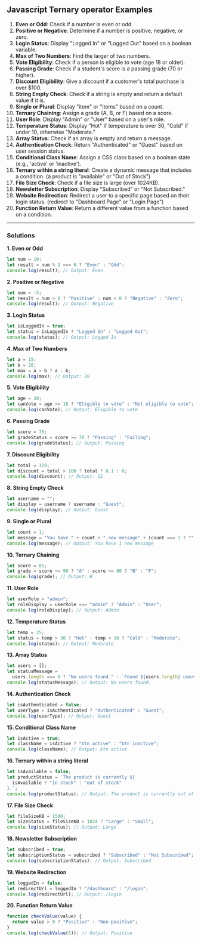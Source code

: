 ## Javascript Ternary operator Examples

1.  **Even or Odd**: Check if a number is even or odd.
2.  **Positive or Negative**: Determine if a number is positive, negative, or zero.
3.  **Login Status**: Display "Logged In" or "Logged Out" based on a boolean variable.
4.  **Max of Two Numbers**: Find the larger of two numbers.
5.  **Vote Eligibility**: Check if a person is eligible to vote (age 18 or older).
6.  **Passing Grade**: Check if a student's score is a passing grade (70 or higher).
7.  **Discount Eligibility**: Give a discount if a customer's total purchase is over $100.
8.  **String Empty Check**: Check if a string is empty and return a default value if it is.
9.  **Single or Plural**: Display "item" or "items" based on a count.
10. **Ternary Chaining**: Assign a grade (A, B, or F) based on a score.
11. **User Role**: Display "Admin" or "User" based on a user's role.
12. **Temperature Status**: Display "Hot" if temperature is over 30, "Cold" if under 10, otherwise "Moderate."
13. **Array Status**: Check if an array is empty and return a message.
14. **Authentication Check**: Return "Authenticated" or "Guest" based on user session status.
15. **Conditional Class Name**: Assign a CSS class based on a boolean state (e.g., 'active' or 'inactive').
16. **Ternary within a string literal**: Create a dynamic message that includes a condition. (a product is "available" or "Out of Stock")
17. **File Size Check**: Check if a file size is large (over 1024KB).
18. **Newsletter Subscription**: Display "Subscribed" or "Not Subscribed."
19. **Website Redirection**: Redirect a user to a specific page based on their login status. (redirect to "Dashboard Page" or "Login Page")
20. **Function Return Value**: Return a different value from a function based on a condition.

---

### Solutions

**1. Even or Odd**

```javascript
let num = 10;
let result = num % 2 === 0 ? "Even" : "Odd";
console.log(result); // Output: Even
```

**2. Positive or Negative**

```javascript
let num = -5;
let result = num > 0 ? "Positive" : num < 0 ? "Negative" : "Zero";
console.log(result); // Output: Negative
```

**3. Login Status**

```javascript
let isLoggedIn = true;
let status = isLoggedIn ? "Logged In" : "Logged Out";
console.log(status); // Output: Logged In
```

**4. Max of Two Numbers**

```javascript
let a = 15;
let b = 20;
let max = a > b ? a : b;
console.log(max); // Output: 20
```

**5. Vote Eligibility**

```javascript
let age = 20;
let canVote = age >= 18 ? "Eligible to vote" : "Not eligible to vote";
console.log(canVote); // Output: Eligible to vote
```

**6. Passing Grade**

```javascript
let score = 75;
let gradeStatus = score >= 70 ? "Passing" : "Failing";
console.log(gradeStatus); // Output: Passing
```

**7. Discount Eligibility**

```javascript
let total = 120;
let discount = total > 100 ? total * 0.1 : 0;
console.log(discount); // Output: 12
```

**8. String Empty Check**

```javascript
let username = "";
let display = username ? username : "Guest";
console.log(display); // Output: Guest
```

**9. Single or Plural**

```javascript
let count = 1;
let message = "You have " + count + " new message" + (count === 1 ? "" : "s");
console.log(message); // Output: You have 1 new message
```

**10. Ternary Chaining**

```javascript
let score = 85;
let grade = score >= 90 ? "A" : score >= 80 ? "B" : "F";
console.log(grade); // Output: B
```

**11. User Role**

```javascript
let userRole = "admin";
let roleDisplay = userRole === "admin" ? "Admin" : "User";
console.log(roleDisplay); // Output: Admin
```

**12. Temperature Status**

```javascript
let temp = 25;
let status = temp > 30 ? "Hot" : temp < 10 ? "Cold" : "Moderate";
console.log(status); // Output: Moderate
```

**13. Array Status**

```javascript
let users = [];
let statusMessage =
  users.length === 0 ? "No users found." : `Found ${users.length} users.`;
console.log(statusMessage); // Output: No users found.
```

**14. Authentication Check**

```javascript
let isAuthenticated = false;
let userType = isAuthenticated ? "Authenticated" : "Guest";
console.log(userType); // Output: Guest
```

**15. Conditional Class Name**

```javascript
let isActive = true;
let className = isActive ? "btn active" : "btn inactive";
console.log(className); // Output: btn active
```

**16. Ternary within a string literal**

```javascript
let isAvailable = false;
let productStatus = `The product is currently ${
  isAvailable ? "in stock" : "out of stock"
}.`;
console.log(productStatus); // Output: The product is currently out of stock.
```

**17. File Size Check**

```javascript
let fileSizeKB = 1500;
let sizeStatus = fileSizeKB > 1024 ? "Large" : "Small";
console.log(sizeStatus); // Output: Large
```

**18. Newsletter Subscription**

```javascript
let subscribed = true;
let subscriptionStatus = subscribed ? "Subscribed" : "Not Subscribed";
console.log(subscriptionStatus); // Output: Subscribed
```

**19. Website Redirection**

```javascript
let loggedIn = false;
let redirectUrl = loggedIn ? "/dashboard" : "/login";
console.log(redirectUrl); // Output: /login
```

**20. Function Return Value**

```javascript
function checkValue(value) {
  return value > 0 ? "Positive" : "Non-positive";
}
console.log(checkValue(5)); // Output: Positive
```
